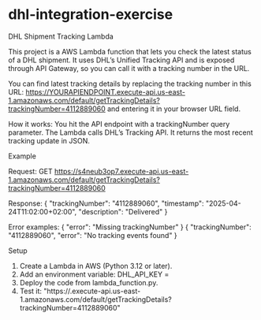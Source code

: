 # dhl-integration-exercise
DHL Shipment Tracking Lambda

This project is a AWS Lambda function that lets you check the latest status of a DHL shipment.
It uses DHL’s Unified Tracking API and is exposed through API Gateway, so you can call it with a tracking number in the URL.

You can find latest tracking details by replacing the tracking number in this URL:
https://YOURAPIENDPOINT.execute-api.us-east-1.amazonaws.com/default/getTrackingDetails?trackingNumber=4112889060
and entering it in your browser URL field.

How it works:
 You hit the API endpoint with a trackingNumber query parameter.
 The Lambda calls DHL’s Tracking API.
 It returns the most recent tracking update in JSON.

Example

Request:
GET https://s4neub3op7.execute-api.us-east-1.amazonaws.com/default/getTrackingDetails?trackingNumber=4112889060

Response:
{
    "trackingNumber": "4112889060",
    "timestamp": "2025-04-24T11:02:00+02:00",
    "description": "Delivered"
}

Error examples:
{ "error": "Missing trackingNumber" }
{ "trackingNumber": "4112889060", "error": "No tracking events found" }

Setup
1. Create a Lambda in AWS (Python 3.12 or later).
2. Add an environment variable:
   DHL_API_KEY = <your DHL API key>
3. Deploy the code from lambda_function.py.
4. Test it:
    "https://<api-id>.execute-api.us-east-1.amazonaws.com/default/getTrackingDetails?trackingNumber=4112889060"
